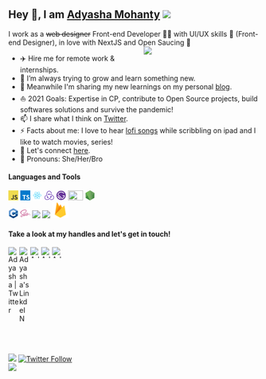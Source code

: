 ## Hey 👋, I am [Adyasha Mohanty](https://adyablogs.tech/) [<img width="3.5%" src="https://user-images.githubusercontent.com/54095539/126079328-4b402dcb-b1fb-4988-b75f-25e24d048d60.gif">](https://www.lofibolly.club/)

I work as a <s>web designer</s> Front-end Developer 👩‍💻 with UI/UX skills 💜 (Front-end Designer), in love with NextJS and Open Saucing 🍕
<br>
<img align="right" width="46%" src="https://user-images.githubusercontent.com/54095539/121063155-95d1f280-c7e3-11eb-8087-a54e5dbc6a1f.gif">

- ✈️ Hire me for remote work & internships.
- 🔭 I’m always trying to grow and learn something new.
- 🌱 Meanwhile I'm sharing my new learnings on my personal [blog](https://adyablogs.tech/).
- ⛵ 2021 Goals: Expertise in CP, contribute to Open Source projects, build softwares solutions and survive the pandemic!
- 📫 I share what I think on [Twitter](https://twitter.com/Adyasha8105).
- ⚡ Facts about me: I love to hear [lofi songs](https://www.lofibolly.club/) while scribbling on ipad and I like to watch movies, series!
- 🎉 Let's connect [here](https://adyasha.bio.link/).
- 🦄 Pronouns: She/Her/Bro

#### Languages and Tools

<code><img height="20" src="https://raw.githubusercontent.com/github/explore/80688e429a7d4ef2fca1e82350fe8e3517d3494d/topics/javascript/javascript.png"></code>
<code><img height="20" src="https://raw.githubusercontent.com/github/explore/80688e429a7d4ef2fca1e82350fe8e3517d3494d/topics/typescript/typescript.png"></code>
<code><img height="20" src="https://raw.githubusercontent.com/github/explore/80688e429a7d4ef2fca1e82350fe8e3517d3494d/topics/react/react.png"></code>
<code><img height="20" src="https://raw.githubusercontent.com/github/explore/80688e429a7d4ef2fca1e82350fe8e3517d3494d/topics/redux/redux.png"></code>
<code><img height="20" src="https://raw.githubusercontent.com/github/explore/e94815998e4e0713912fed477a1f346ec04c3da2/topics/gatsby/gatsby.png"></code>
<code><img height="20" width="30" src="https://github.com/jalbertsr/logo-badge-images/blob/master/img/rsz_nextjs.png?raw=true"></code>
<code><img height="20" src="https://raw.githubusercontent.com/github/explore/80688e429a7d4ef2fca1e82350fe8e3517d3494d/topics/nodejs/nodejs.png"></code>   
<code><img height="20" src="https://raw.githubusercontent.com/github/explore/80688e429a7d4ef2fca1e82350fe8e3517d3494d/topics/cpp/cpp.png"></code>
<code><img height="20" src="https://raw.githubusercontent.com/github/explore/80688e429a7d4ef2fca1e82350fe8e3517d3494d/topics/sass/sass.png"></code> 
<code><img height="20" src="https://user-images.githubusercontent.com/54095539/120929781-09063680-c708-11eb-864d-8f586ef91fec.png"></code>
<code><img height="20" src="https://user-images.githubusercontent.com/54095539/120929825-2fc46d00-c708-11eb-9009-f4610456de66.png"></code>
<code><img height="33" src="https://raw.githubusercontent.com/github/explore/80688e429a7d4ef2fca1e82350fe8e3517d3494d/topics/firebase/firebase.png"></code>

#### Take a look at my handles and let's get in touch!

<table>
    <div align="center m-5" >
        <a href="https://twitter.com/Adyasha8105">
        <img align="left" alt="Adyasha | Twitter" width="22px" src="https://cdn.jsdelivr.net/npm/simple-icons@v3/icons/twitter.svg" />
        </a>
        <a href="https://www.linkedin.com/in/adyasha-mohanty-7a6254191/">
        <img align="left" alt="Adyasha's LinkdeIN" width="22px" src="https://cdn.jsdelivr.net/npm/simple-icons@v3/icons/linkedin.svg" />
        </a>
        <a href="https://dev.to/adyasha8105">
        <img align="left" alt="Adyasha"s medium" width="22px" height="22px" src="https://d2fltix0v2e0sb.cloudfront.net/dev-badge.svg" />
        </a>
        <a href="https://www.behance.net/adyasha8105">
        <img align="left" alt="Adyasha"s medium" width="22px" height="22px" src="https://cdn.jsdelivr.net/npm/simple-icons@v3/icons/behance.svg" />
        </a>
        <a href="https://dribbble.com/adyasha8105">
        <img align="left" alt="Adyasha"s medium" width="22px" height="22px" src="https://cdn.jsdelivr.net/npm/simple-icons@v3/icons/dribbble.svg" />
        </a>
      </div>                                                                                                                 
</table>
<br>
<br>
                                                                                                                          
![](https://komarev.com/ghpvc/?username=Adyasha8105&color=79FFE1)                                                                                                                 <a href="https://twitter.com/intent/follow?screen_name=Adyasha8105"><img alt="Twitter Follow" src="https://img.shields.io/twitter/follow/Adyasha8105?style=social" /></a>   
[<img src ="https://img.shields.io/badge/Email-Here-%23E4405F.svg?&style=for-the-badge&logo=&logoColor=#6C63FF">](mailto:adyashamohanty8105@gmail.com)
